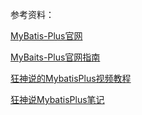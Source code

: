 参考资料：

[MyBatis-Plus官网](https://baomidou.com/)

[MyBaits-Plus官网指南](https://mybatis.plus/guide)

[狂神说的MybatisPlus视频教程](https://www.bilibili.com/video/BV17E411N7KN?from=search&seid=14895422245246466597)

[狂神说MybatisPlus笔记](https://gitee.com/kuangstudy/openclass/tree/master/%E3%80%90%E9%81%87%E8%A7%81%E7%8B%82%E7%A5%9E%E8%AF%B4%E3%80%91MyBatisPlus%E8%A7%86%E9%A2%91%E7%AC%94%E8%AE%B0)